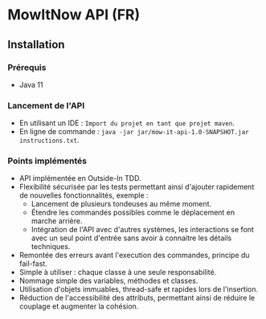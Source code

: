 # MowItNow API (FR)

## Installation
### Prérequis
* Java 11
### Lancement de l'API 
* En utilisant un IDE : ```Import du projet en tant que projet maven```.
* En ligne de commande : ``` java -jar jar/mow-it-api-1.0-SNAPSHOT.jar instructions.txt ```.

### Points implémentés
- API implémentée en Outside-In TDD.
- Flexibilité sécurisée par les tests permettant ainsi d'ajouter rapidement de nouvelles fonctionnalités, exemple :
  - Lancement de plusieurs tondeuses au même moment.
  - Étendre les commandes possibles comme le déplacement en marche arrière. 
  - Intégration de l'API avec d'autres systèmes, les interactions se font avec un seul point d'entrée sans avoir à connaitre les détails techniques.
- Remontée des erreurs avant l'execution des commandes, principe du fail-fast.
- Simple à utiliser : chaque classe à une seule responsabilité.
- Nommage simple des variables, méthodes et classes.
- Utilisation d'objets immuables, thread-safe et rapides lors de l'insertion.
- Réduction de l'accessibilité des attributs, permettant ainsi de réduire le couplage et augmenter la cohésion.